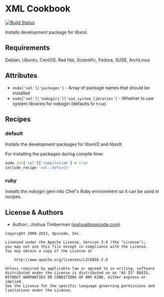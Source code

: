XML Cookbook
============
[![Build Status](https://secure.travis-ci.org/opscode-cookbooks/xml.png?branch=master)](http://travis-ci.org/opscode-cookbooks/xml)

Installs development package for libxml.


Requirements
------------
Debian, Ubuntu, CentOS, Red Hat, Scientific, Fedora, SUSE, ArchLinux

Attributes
----------
- `node['xml']['packages']` - Array of package names that should be installed
- `node['xml']['nokogiri']['use_system_libraries']` - Whether to use system libraries for nokogiri (defaults to `true`)


Recipes
-------
### default
Installs the development packages for libxml2 and libxslt.

For installing the packages during compile time:

```ruby
node.set['xml']['compiletime'] = true
include_recipe 'xml::default'
```

### ruby
Installs the nokogiri gem into Chef's Ruby environment so it can be used in recipes.


License & Authors
-----------------
- Author:: Joshua Timberman (<joshua@opscode.com>)

```text
Copyright 2009-2013, Opscode, Inc.

Licensed under the Apache License, Version 2.0 (the "License");
you may not use this file except in compliance with the License.
You may obtain a copy of the License at

    http://www.apache.org/licenses/LICENSE-2.0

Unless required by applicable law or agreed to in writing, software
distributed under the License is distributed on an "AS IS" BASIS,
WITHOUT WARRANTIES OR CONDITIONS OF ANY KIND, either express or implied.
See the License for the specific language governing permissions and
limitations under the License.
```
